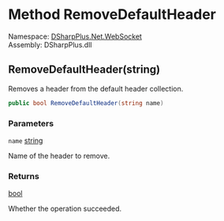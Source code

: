 # Method RemoveDefaultHeader

Namespace: [DSharpPlus.Net.WebSocket](DSharpPlus.Net.WebSocket.md)  
Assembly: DSharpPlus.dll

## <a id="DSharpPlus_Net_WebSocket_WebSocketClient_RemoveDefaultHeader_System_String_"></a>RemoveDefaultHeader\(string\)

Removes a header from the default header collection.

```csharp
public bool RemoveDefaultHeader(string name)
```

### Parameters

`name` [string](https://learn.microsoft.com/dotnet/api/system.string)

Name of the header to remove.

### Returns

[bool](https://learn.microsoft.com/dotnet/api/system.boolean)

Whether the operation succeeded.

